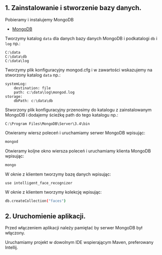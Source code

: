 ## 1. Zainstalowanie i stworzenie bazy danych.

Pobieramy i instalujemy MongoDB
+ [MongoDB](https://www.mongodb.com/download-center#community)

Tworzymy katalog `data` dla danych bazy danych MongoDB i podkatalogi `db` i `log` np.:
```
C:\data
C:\data\db
C:\data\log
```

Tworzymy plik konfiguracyjny mongod.cfg i w zawartości wskazujemy na stworzony katalog `data` np.:
```
systemLog:
    destination: file
    path: c:\data\log\mongod.log
storage:
    dbPath: c:\data\db
```

Stworzony plik konfiguracyjny przenosimy do katalogu z zainstalowanym MongoDB i dodajemy ścieżkę path do tego katalogu np.:
```
C:\Program Files\MongoDB\Server\3.4\bin
```

Otwieramy wiersz poleceń i uruchamiamy serwer MongoDB wpisując:
```bash
mongod
```

Otwieramy koljne okno wiersza poleceń i uruchamiamy klienta MongoDB wpisując:
```bash
mongo
```

W oknie z klientem tworzymy bazę danych wpisując:
```bash
use intelligent_face_recognizer
```

W oknie z klientem tworzymy kolekcję wpisując:
```bash
db.createCollection("faces")
```

## 2. Uruchomienie aplikacji.

Przed włączeniem aplikacji należy pamiętać by serwer MongoDB był włączony.

Uruchamiamy projekt w dowolnym IDE wspierającym Maven, preferowany Intellij.

